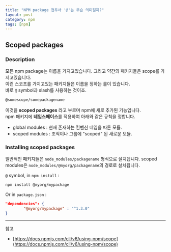 ```yaml
---
title: "NPM package 접두사 '@'는 무슨 의미일까?"
layout: post
category: npm
tags: [npm]
---
```

## Scoped packages

### Description

모든 npm package는 이름을 가지고있습니다. 그리고 약간의 패키지들은 scope를 가지고있습니다. <br>
이런 스코프를 가지고있는 패키지들은 이름을 정하는 룰이 있습니다. <br>
바로 `@` symbol과 slash를 사용하는 것이죠.

```bash
@somescope/somepackagename
```

이것을 **scoped packages** 라고 부르며 npm에 새로 추가된 기능입니다.<br>
npm 패키지에 **네임스페이스**를 적용하여 아래와 같은 규칙을 정합니다.

- global modules : 현재 존재하는 컨벤션 네임을 따른 모듈.
- scoped modules : 조직이나 그룹에 "scoped" 된 새로운 모듈.

### Installing scoped packages

일반적인 패키지들은 `node_modules/packagename` 형식으로 설치됩니다. scoped modules은 `node_modules/@myorg/packagename`의 경로로 설치됩니다.

`@` symbol, in `npm install` :

```bash
npm install @myorg/mypackage
```

Or in `package.json` :

```json
"dependencies": {
        "@myorg/mypackage" : "^1.3.0"
}
```

---

참고

- [https://docs.npmjs.com/cli/v6/using-npm/scope](https://docs.npmjs.com/cli/v6/using-npm/scope)
